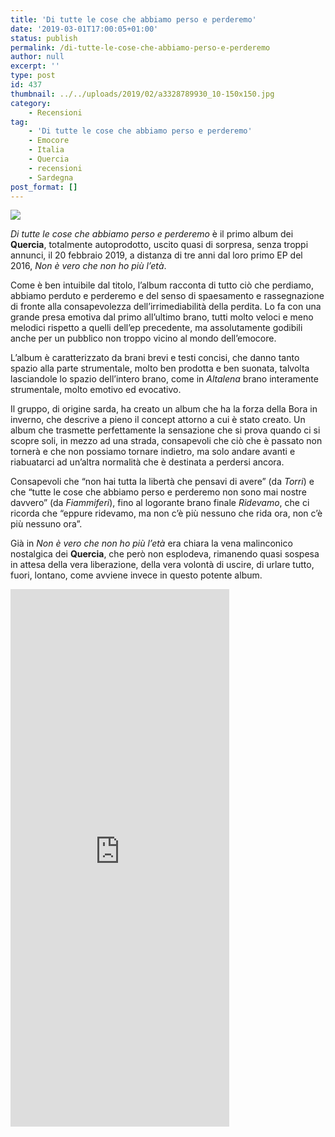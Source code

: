 ```yaml
---
title: 'Di tutte le cose che abbiamo perso e perderemo'
date: '2019-03-01T17:00:05+01:00'
status: publish
permalink: /di-tutte-le-cose-che-abbiamo-perso-e-perderemo
author: null
excerpt: ''
type: post
id: 437
thumbnail: ../../uploads/2019/02/a3328789930_10-150x150.jpg
category:
    - Recensioni
tag:
    - 'Di tutte le cose che abbiamo perso e perderemo'
    - Emocore
    - Italia
    - Quercia
    - recensioni
    - Sardegna
post_format: []
---
```

![](../../uploads/2019/02/a3328789930_10.jpg)

*Di tutte le cose che abbiamo perso e perderemo* è il primo album dei **Quercia**, totalmente autoprodotto, uscito quasi di sorpresa, senza troppi annunci, il 20 febbraio 2019, a distanza di tre anni dal loro primo EP del 2016, *Non è vero che non ho più l’età*.

Come è ben intuibile dal titolo, l’album racconta di tutto ciò che perdiamo, abbiamo perduto e perderemo e del senso di spaesamento e rassegnazione di fronte alla consapevolezza dell’irrimediabilità della perdita. Lo fa con una grande presa emotiva dal primo all’ultimo brano, tutti molto veloci e meno melodici rispetto a quelli dell’ep precedente, ma assolutamente godibili anche per un pubblico non troppo vicino al mondo dell’emocore.

L’album è caratterizzato da brani brevi e testi concisi, che danno tanto spazio alla parte strumentale, molto ben prodotta e ben suonata, talvolta lasciandole lo spazio dell’intero brano, come in *Altalena* brano interamente strumentale, molto emotivo ed evocativo.

Il gruppo, di origine sarda, ha creato un album che ha la forza della Bora in inverno, che descrive a pieno il concept attorno a cui è stato creato. Un album che trasmette perfettamente la sensazione che si prova quando ci si scopre soli, in mezzo ad una strada, consapevoli che ciò che è passato non tornerà e che non possiamo tornare indietro, ma solo andare avanti e riabuatarci ad un’altra normalità che è destinata a perdersi ancora.

Consapevoli che “non hai tutta la libertà che pensavi di avere” (da *Torri*) e che “tutte le cose che abbiamo perso e perderemo non sono mai nostre davvero” (da *Fiammiferi*), fino al logorante brano finale *Ridevamo*, che ci ricorda che “eppure ridevamo, ma non c’è più nessuno che rida ora, non c’è più nessuno ora”.

Già in *Non è vero che non ho più l’età* era chiara la vena malinconico nostalgica dei **Quercia**, che però non esplodeva, rimanendo quasi sospesa in attesa della vera liberazione, della vera volontà di uscire, di urlare tutto, fuori, lontano, come avviene invece in questo potente album.

<iframe seamless="" src="http://bandcamp.com/EmbeddedPlayer/album=967888248/size=large/bgcol=ffffff/linkcol=0687f5/transparent=true/" style="border: 0; width: 350px; height: 860px;"><span class="mce_SELRES_start" data-mce-type="bookmark" style="display: inline-block; width: 0px; overflow: hidden; line-height: 0;">﻿</span>[Di tutte le cose che abbiamo perso e perderemo by Quercia](http://quercia.bandcamp.com/album/di-tutte-le-cose-che-abbiamo-perso-e-perderemo)</iframe>